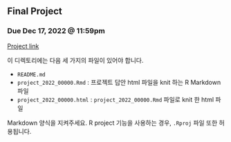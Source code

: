 ## Final Project

### Due Dec 17, 2022 @ 11:59pm

[Project link](https://syeeun.github.io/326_212-2022fall/project/project.html)

이 디렉토리에는 다음 세 가지의 파일이 있어야 합니다.

- `README.md`
- `project_2022_00000.Rmd` : 프로젝트 답안 html 파일을 knit 하는 R Markdown 파일
- `project_2022_00000.html` : `project_2022_00000.Rmd` 파일로 knit 한 html 파일

Markdown 양식을 지켜주세요.
R project 기능을 사용하는 경우, `.Rproj` 파일 또한 허용됩니다.
